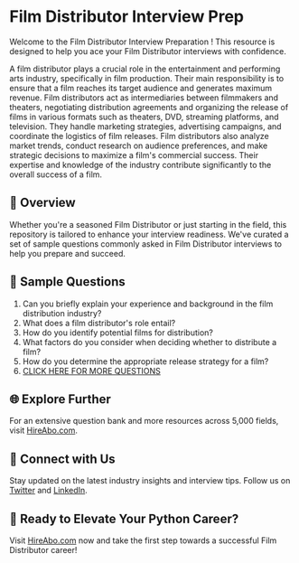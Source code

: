 # Film Distributor Interview Prep

Welcome to the Film Distributor Interview Preparation ! This resource is designed to help you ace your Film Distributor interviews with confidence.

A film distributor plays a crucial role in the entertainment and performing arts industry, specifically in film production. Their main responsibility is to ensure that a film reaches its target audience and generates maximum revenue. Film distributors act as intermediaries between filmmakers and theaters, negotiating distribution agreements and organizing the release of films in various formats such as theaters, DVD, streaming platforms, and television. They handle marketing strategies, advertising campaigns, and coordinate the logistics of film releases. Film distributors also analyze market trends, conduct research on audience preferences, and make strategic decisions to maximize a film's commercial success. Their expertise and knowledge of the industry contribute significantly to the overall success of a film.

## 🚀 Overview

Whether you're a seasoned Film Distributor or just starting in the field, this repository is tailored to enhance your interview readiness. We've curated a set of sample questions commonly asked in Film Distributor interviews to help you prepare and succeed.

## 📝 Sample Questions

1. Can you briefly explain your experience and background in the film distribution industry?
2. What does a film distributor's role entail?
3. How do you identify potential films for distribution?
4. What factors do you consider when deciding whether to distribute a film?
5. How do you determine the appropriate release strategy for a film?
6. [CLICK HERE FOR MORE QUESTIONS](https://hireabo.com/job/16_2_41/Film%20Distributor)

## 🌐 Explore Further

For an extensive question bank and more resources across 5,000 fields, visit [HireAbo.com](https://www.hireabo.com).

## 📱 Connect with Us

Stay updated on the latest industry insights and interview tips. Follow us on [Twitter](https://twitter.com/hireabo) and [LinkedIn](https://www.linkedin.com/in/hire-abo-3609972a8/).

## 🚀 Ready to Elevate Your Python Career?

Visit [HireAbo.com](https://www.hireabo.com) now and take the first step towards a successful Film Distributor career!